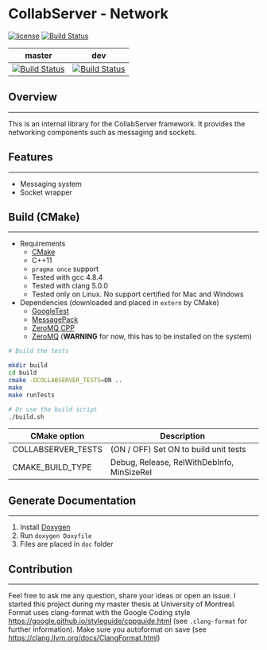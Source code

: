 # CollabServer - Network

[![license](https://img.shields.io/badge/license-LGPLv3.0-blue.svg)](https://github.com/CollabServer/collabserver-network/blob/master/LICENSE.txt)
[![Build Status](https://travis-ci.org/CollabServer/collabserver-network.svg?branch=master)](https://travis-ci.org/CollabServer/collabserver-network)

| master | dev |
| :-----: | :-----: |
| [![Build Status](https://travis-ci.org/CollabServer/collabserver-network.svg?branch=master)](https://travis-ci.org/CollabServer/collabserver-network) | [![Build Status](https://travis-ci.org/CollabServer/collabserver-network.svg?branch=dev)](https://travis-ci.org/CollabServer/collabserver-network) |

## Overview

---

This is an internal library for the CollabServer framework. It provides the networking components such as messaging and sockets.

## Features

---

- Messaging system
- Socket wrapper

## Build (CMake)

---

- Requirements
  - [CMake](https://cmake.org/)
  - C++11
  - `pragma once` support
  - Tested with gcc 4.8.4
  - Tested with clang 5.0.0
  - Tested only on Linux. No support certified for Mac and Windows
- Dependencies (downloaded and placed in `extern` by CMake)
  - [GoogleTest](https://github.com/google/googletest)
  - [MessagePack](https://msgpack.org/)
  - [ZeroMQ CPP](https://zeromq.org/languages/cplusplus/)
  - [ZeroMQ](http://zeromq.org/) (**WARNING** for now, this has to be installed on the system)

```bash
# Build the tests

mkdir build
cd build
cmake -DCOLLABSERVER_TESTS=ON ..
make
make runTests

# Or use the build script
./build.sh
```

| CMake option | Description |
| --- | --- |
| COLLABSERVER_TESTS | (ON / OFF) Set ON to build unit tests |
| CMAKE_BUILD_TYPE | Debug, Release, RelWithDebInfo, MinSizeRel |

## Generate Documentation

---

1. Install [Doxygen](https://www.stack.nl/~dimitri/doxygen/)
1. Run `doxygen Doxyfile`
1. Files are placed in `doc` folder

## Contribution

---

Feel free to ask me any question, share your ideas or open an issue.
I started this project during my master thesis at University of Montreal.
Format uses clang-format with the Google Coding style <https://google.github.io/styleguide/cppguide.html> (see `.clang-format` for further information).
Make sure you autoformat on save (see <https://clang.llvm.org/docs/ClangFormat.html>)
